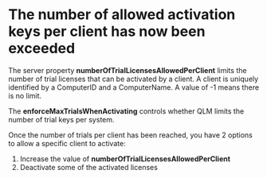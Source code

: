# The number of allowed activation keys per client has now been exceeded

The server property **numberOfTrialLicensesAllowedPerClient** limits the number of trial licenses that can be activated by a client. A client is uniquely identified by a ComputerID and a ComputerName. A value of -1 means there is no limit.

The **enforceMaxTrialsWhenActivating** controls whether QLM limits the number of trial keys per system.&#x20;

Once the number of trials per client has been reached, you have 2 options to allow a specific client to activate:

1. Increase the value of **numberOfTrialLicensesAllowedPerClient**&#x20;
2. Deactivate some of the activated licenses

